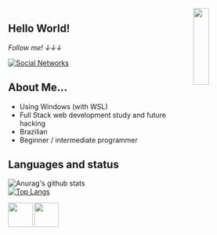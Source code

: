 <a href="https://gifer.com/en/Dtf">
  <img align="right" src="https://bestanimations.com/media/dancers/694962750funny-dance-dancing-animated-gif-image-26.gif" width=25% height=20% />
</a>

## Hello World! 

<i display="inline-block">Follow me! ↓↓↓</i>

[![Social Networks](https://img.shields.io/badge/Social-Networks-green)](https://linktr.ee/jaulin) 


## About Me...
- Using Windows (with WSL)
- Full Stack web development study and future hacking
- Brazilian 
- Beginner / intermediate programmer

## Languages and status

![Anurag's github stats](https://github-readme-stats.vercel.app/api?username=Felipe756&show_icons=true&theme=dracula)<br/>
[![Top Langs](https://github-readme-stats.vercel.app/api/top-langs/?username=Felipe756&show_icons=true&theme=dracula)](https://github.com/anuraghazra/github-readme-stats)

<img align="left" height="50" width="50" src="https://i.imgur.com/0E0bTey.png"></img>
<img align="left" height="50" width="50" src="https://i.imgur.com/9v8YEZ5.png"></img>
 


